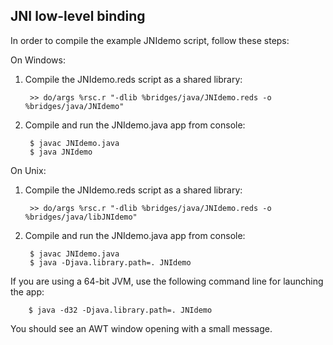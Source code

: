 JNI low-level binding
------------------------

In order to compile the example JNIdemo script, follow these steps:

On Windows:

1. Compile the JNIdemo.reds script as a shared library:

        >> do/args %rsc.r "-dlib %bridges/java/JNIdemo.reds -o %bridges/java/JNIdemo"

2. Compile and run the JNIdemo.java app from console:

        $ javac JNIdemo.java
        $ java JNIdemo

On Unix:

1. Compile the JNIdemo.reds script as a shared library:

        >> do/args %rsc.r "-dlib %bridges/java/JNIdemo.reds -o %bridges/java/libJNIdemo"

2. Compile and run the JNIdemo.java app from console:

        $ javac JNIdemo.java
        $ java -Djava.library.path=. JNIdemo

If you are using a 64-bit JVM, use the following command line for launching the app:

        $ java -d32 -Djava.library.path=. JNIdemo

You should see an AWT window opening with a small message.